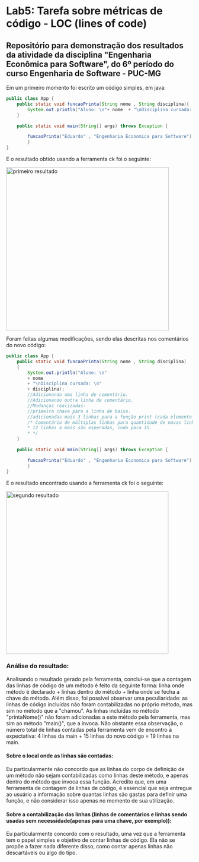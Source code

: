 # Lab5: Tarefa sobre métricas de código - LOC (lines of code)

## Repositório para demonstração dos resultados da atividade da disciplina "Engenharia Econômica para Software", do 6º período do curso Engenharia de Software - PUC-MG

Em um primeiro momento foi escrito um código simples, em java:

```java
public class App {
    public static void funcaoPrinta(String nome , String disciplina){
        System.out.println("Aluno: \n"+ nome  + "\nDisciplina cursada: \n" + disciplina);
    }

    public static void main(String[] args) throws Exception {

        funcaoPrinta("Eduardo" , "Engenharia Economica para Software");
        }
}

```
E o resultado obtido usando a ferramenta ck foi o seguinte:

<img width="439" alt="primeiro resultado " src="https://github.com/eduardobandeiramg/Lab05/assets/69736656/957b2ad2-7ade-41bb-bc4c-8edc6b0b2cc1">

Foram feitas algumas modificações, sendo elas descritas nos comentários do novo código:

```java
public class App {
    public static void funcaoPrinta(String nome , String disciplina)
    {
        System.out.println("Aluno: \n"
        + nome 
        + "\nDisciplina cursada: \n" 
        + disciplina);
        //Adicionando uma linha de comentário.
        //Adicionando outra linha de comentário.
        //Mudanças realizadas:
        //primeira chave para a linha de baixo.
        //adicionadas mais 3 linhas para a função print (cada elemento a ser printado em uma linha diferente).
        /* Comentário de múltiplas linhas para quantidade de novas linhas esperadas:
        * 12 linhas a mais são esperadas, indo para 15.
        * */
    }

    public static void main(String[] args) throws Exception {

        funcaoPrinta("Eduardo" , "Engenharia Economica para Software");
        }
}
```
E o resultado encontrado usando a ferramenta ck foi o seguinte:

<img width="438" alt="segundo resultado" src="https://github.com/eduardobandeiramg/Lab05/assets/69736656/275bede8-b66b-4244-be99-9e28e75e242b">

### Análise do resultado:
Analisando o resultado gerado pela ferramenta, conclui-se que a contagem das linhas de código de um método é feito da seguinte forma: linha onde método é declarado + linhas dentro do método + linha onde se fecha a chave do método. 
Além disso, foi possível observar uma peculiaridade: as linhas de código incluídas não foram contabilizadas no próprio método, mas sim no método que a "chamou". As linhas incluídas no método "printaNome()" não foram adicionadas a este método pela ferramenta, mas sim ao método "main()", que a invoca. 
Não obstante essa observação, o número total de linhas contadas pela ferramenta vem de encontro à expectativa: 4 linhas da main + 15 linhas do novo código = 19 linhas na main. 
#### Sobre o local onde as linhas são contadas: 
Eu particularmente não concordo que as linhas do corpo de definição de um método não sejam contabilizadas como linhas deste método, e apenas dentro do método que invoca essa função. 
Acredito que, em uma ferramenta de contagem de linhas de código, é essencial que seja entregue ao usuário a informação sobre quantas linhas são gastas para definír uma função, e não considerar isso apenas no momento de sua utilização.
#### Sobre a contabilização das linhas (linhas de comentários e linhas sendo usadas sem necessidade(apenas para uma chave, por exemplo)):
Eu particularmente concordo com o resultado, uma vez que a ferramenta tem o papel simples e objetivo de contar linhas de código. Ela não se propõe a fazer nada diferente disso, como contar apenas linhas não descartáveis ou algo do tipo. 
